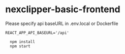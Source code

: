 # nexclipper-basic-frontend

Please specify api baseURL in .env.local or Dockerfile

``` # .env.local
REACT_APP_API_BASEURL='/api'
```

```console
  npm install
  npm start
```
